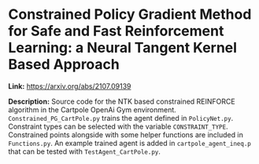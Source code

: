 # Constrained Policy Gradient Method for Safe and Fast Reinforcement Learning: a Neural Tangent Kernel Based Approach

**Link:** https://arxiv.org/abs/2107.09139

**Description:** Source code for the NTK based constrained REINFORCE algorithm in the Cartpole OpenAi Gym environment. `Constrained_PG_CartPole.py` trains the agent defined in `PolicyNet.py`. Constraint types can be selected with the variable `CONSTRAINT_TYPE`. Constrained points alongside with some helper functions are included in `Functions.py`. An example trained agent is added in `cartpole_agent_ineq.p` that can be tested with `TestAgent_CartPole.py`. 
